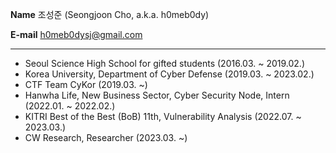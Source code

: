 **Name** 조성준 (Seongjoon Cho, a.k.a. h0meb0dy)

**E-mail** [h0meb0dysj@gmail.com](mailto:h0meb0dysj@gmail.com)

---

- Seoul Science High School for gifted students (2016.03. ~ 2019.02.)
- Korea University, Department of Cyber Defense (2019.03. ~ 2023.02.)
- CTF Team CyKor (2019.03. ~)
- Hanwha Life, New Business Sector, Cyber Security Node, Intern (2022.01. ~ 2022.02.)
- KITRI Best of the Best (BoB) 11th, Vulnerability Analysis (2022.07. ~ 2023.03.)
- CW Research, Researcher (2023.03. ~)
